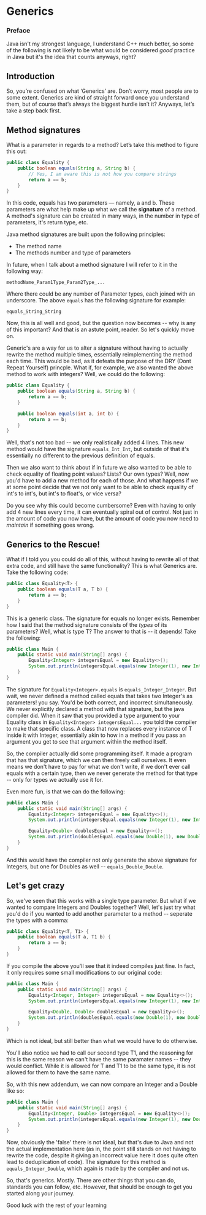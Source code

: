 # Generics


### Preface

Java isn't my strongest language, I understand C++ much better, so some of the following is not likely to be what would be considered *good* practice in Java but it's the idea that counts anyways, right?

## Introduction
So, you’re confused on what ‘Generics’ are. Don’t worry, most people are to some extent. Generics are kind of straight forward once you understand them, but of course that’s always the biggest hurdle isn’t it? Anyways, let’s take a step back first.

## Method signatures

What is a parameter in regards to a method?
Let’s take this method to figure this out:

```java
public class Equality {
    public boolean equals(String a, String b) {
        // Yes, I am aware this is not how you compare strings
        return a == b;
    }
}
```

In this code, equals has two parameters — namely, a and b. These parameters are what help make up what we call the **signature** of a method. A method's signature can be created in many ways, in the number in type of parameters, it's return type, etc.

Java method signatures are built upon the following principles:
 - The method name
 - The methods number and type of parameters

In future, when I talk about a method signature I will refer to it in the following way:

``` methodName_Param1Type_Param2Type_... ```

Where there could be any number of Parameter types, each joined with an underscore. The above ``` equals ``` has the following signature for example:

``` equals_String_String ```

Now, this is all well and good, but the question now becomes -- why is any of this important? And that is an astute point, reader. So let's quickly move on.

Generic's are a way for us to alter a signature without having to actually rewrite the method multiple times, essentially reimplementing the method each time. This would be bad, as it defeats the purpose of the DRY (Dont Repeat Yourself) princple. What if, for example, we also wanted the above method to work with integers? Well, we could do the following:

```java
public class Equality {
    public boolean equals(String a, String b) {
        return a == b;
    }

    public boolean equals(int a, int b) {
        return a == b;
    }
}
```

Well, that's not too bad -- we only realistically added 4 lines. This new method would have the signature ``` equals_Int_Int ```, but outside of that it's essentially no different to the previous definition of equals.

Then we also want to think about if in future we also wanted to be able to check equality of floating point values? Lists? Our own types? Well, now you'd have to add a new method for each of those. And what happens if we at some point decide that we not only want to be able to check equality of int's to int's, but int's to float's, or vice versa?

Do you see why this could become cumbersome? Even with having to only add 4 new lines every time, it can eventually spiral out of control. Not just in the amount of code you now have, but the amount of code you now need to *maintain* if something goes wrong.

## Generics to the Rescue!
What if I told you you could do all of this, without having to rewrite all of that extra code, and still have the same functionality? This is what Generics are. Take the following code:

```java
public class Equality<T> {
    public boolean equals(T a, T b) {
        return a == b;
    }
}
```

This is a generic class. The signature for equals no longer exists. Remember how I said that the method signature consists of the *types* of its parameters? Well, what is type T? The answer to that is -- it depends! Take the following:

```java
public class Main {
    public static void main(String[] args) {
        Equality<Integer> integersEqual = new Equality<>();
        System.out.println(integersEqual.equals(new Integer(1), new Integer(1))); // Out: true
    }
}
```

The signature for ``` Equality<Integer>.equals ``` is ``` equals_Integer_Integer ```. But wait, we never defined a method called equals that takes two Integer's as parameters! you say. You'd be both correct, and incorrect simultaneously. We never explicitly declared a method with that signature, but the java compiler did. When it saw that you provided a type argument to your Equality class in ``` Equality<Integer> integersEqual... ``` you told the compiler to make that specific class. A class that now replaces every instance of T inside it with Integer, essentially akin to how in a method if you pass an argument you get to see that argument within the method itself.

So, the compiler actually did some programming itself. It made a program that has that signature, which we can then freely call ourselves. It even means we don't have to pay for what we don't write, if we don't ever call equals with a certain type, then we never generate the method for that type -- only for types we actually use it for.

Even more fun, is that we can do the following:

```java
public class Main {
    public static void main(String[] args) {
        Equality<Integer> integersEqual = new Equality<>();
        System.out.println(integersEqual.equals(new Integer(1), new Integer(1))); // Out: true

        Equality<Double> doublesEqual = new Equality<>();
        System.out.println(doublesEqual.equals(new Double(1), new Double(1))); // Out: true
    }
}
```

And this would have the compiler not only generate the above signature for Integers, but one for Doubles as well -- ``` equals_Double_Double ```.

## Let's get crazy
So, we've seen that this works with a single type parameter. But what if we wanted to compare Integers and Doubles together? Well, let's just try what you'd do if you wanted to add another parameter to a method -- seperate the types with a comma:

```java
public class Equality<T, T1> {
    public boolean equals(T a, T1 b) {
        return a == b;
    }
}
```

If you compile the above you'll see that it indeed compiles just fine. In fact, it only requires some small modifications to our original code:

```java
public class Main {
    public static void main(String[] args) {
        Equality<Integer, Integer> integersEqual = new Equality<>();
        System.out.println(integersEqual.equals(new Integer(1), new Integer(1))); // Out: true

        Equality<Double, Double> doublesEqual = new Equality<>();
        System.out.println(doublesEqual.equals(new Double(1), new Double(2))); // Out: true
    }
}
```

Which is not ideal, but still better than what we would have to do otherwise.

You'll also notice we had to call our second type T1, and the reasoning for this is the same reason we can't have the same paramater names -- they would conflict. While it is allowed for T and T1 to be the same type, it is not allowed for them to have the same name.

So, with this new addendum, we can now compare an Integer and a Double like so:

```java
public class Main {
    public static void main(String[] args) {
        Equality<Integer, Double> integersEqual = new Equality<>();
        System.out.println(integersEqual.equals(new Integer(1), new Double(1))); // Out: false
    }
}
```

Now, obviously the 'false' there is not ideal, but that's due to Java and not the actual implementation here (as in, the point still stands on not having to rewrite the code, despite it giving an incorrect value here it does quite often lead to deduplication of code). The signature for this method is ``` equals_Integer_Double ```, which again is made by the compiler and not us.

So, that's generics. Mostly. There are other things that you can do, standards you can follow, etc. However, that should be enough to get you started along your journey.

Good luck with the rest of your learning
